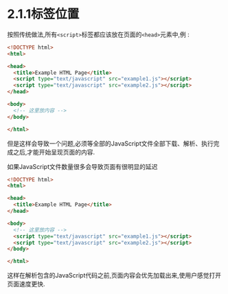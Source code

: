 # 2.1.1标签位置

按照传统做法,所有`<script>`标签都应该放在页面的`<head>`元素中,例 :

```html {.line-numbers}
<!DOCTYPE html>
<html>

<head>
  <title>Example HTML Page</title>
  <script type="text/javascript" src="example1.js"></script>
  <script type="text/javascript" src="example2.js"></script>
</head>

<body>
  <!-- 这里放内容 -->
</body>

</html>
```

但是这样会导致一个问题,必须等全部的JavaScript文件全部下载、解析、执行完成之后,才能开始呈现页面的内容.

如果JavaScript文件数量很多会导致页面有很明显的延迟

```html {.line-numbers}
<!DOCTYPE html>
<html>

<head>
  <title>Example HTML Page</title>
</head>

<body>
  <!-- 这里放内容 -->
  <script type="text/javascript" src="example1.js"></script>
  <script type="text/javascript" src="example2.js"></script>
</body>

</html>
```

这样在解析包含的JavaScript代码之前,页面内容会优先加载出来,使用户感觉打开页面速度更快.
